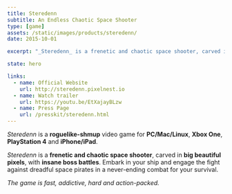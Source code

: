 ```yaml
---
title: Steredenn
subtitle: An Endless Chaotic Space Shooter
type: [game]
assets: /static/images/products/steredenn/
date: 2015-10-01

excerpt: "_Steredenn_ is a frenetic and chaotic space shooter, carved in big beautiful pixels."

state: hero

links:
  - name: Official Website
    url: http://steredenn.pixelnest.io
  - name: Watch trailer
    url: https://youtu.be/EtXajayBLzw
  - name: Press Page
    url: /presskit/steredenn.html
---
```


_Steredenn_ is a **roguelike-shmup** video game for **PC/Mac/Linux**, **Xbox One**, **PlayStation 4** and **iPhone/iPad**.

_Steredenn_ is a **frenetic and chaotic space shooter**, carved in **big beautiful pixels**, with **insane boss battles**. Embark in your ship and engage the fight against dreadful space pirates in a never-ending combat for your survival.

_The game is fast, addictive, hard and action-packed._
